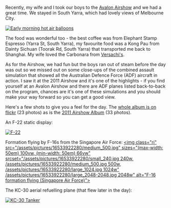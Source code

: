 <!--
.. title: Avalon Airshow 2015
.. slug: avalon-airshow-2015
.. date: 2015/03/09 18:27:47
.. tags: Travel, Photography
.. spellcheck_exceptions: Yarra,Toorak,Pau,Sichuan,Carbonara,Versachi's,ADF,flickr,img,jpg,ri,src,srcset,vw
.. is_orphan: False
.. link:
.. description:
-->

Recently, my wife and I took our boys to the [Avalon Airshow](http://www.airshow.com.au/airshow2015/PUBLIC/index.asp) and we had a great time. We stayed in South Yarra, which had lovely views of Melbourne City.

<a href="https://www.flickr.com/photos/edwin_steele/16101389873" title="Early morning hot air balloons">
 <img class="ri"
   src="/assets/pictures/16101389873/medium_500.jpg"
   sizes="(max-width: 50em) 100vw,
          (min-width: 50em) 66vw"
   srcset="/assets/pictures/16101389873/small_240.jpg 240w,
         /assets/pictures/16101389873/medium_500.jpg 500w,
         /assets/pictures/16101389873/large_1024.jpg 1024w"
         /assets/pictures/16101389873/large_2048-2048.jpg 2048w"
  alt="Early morning hot air balloons">
</a>

The food was wonderful too - the best coffee was from Elephant Stamp Espresso (Yarra St, South Yarra), my favourite food was a Kong Pau from Dainty Sichuan (Toorak Rd, South Yarra) that transported me back to Shanghai. My wife loved the Carbonara from [Versachi's](http://www.versachis.com.au).

As for the Airshow, we had fun but the boys ran out of steam before the day was out so we missed out on some close-ups of the combined assault simulation that showed all the Australian Defence Force (ADF) aircraft in action. I saw it at the 2011 Airshow and it's one of the highlights - if you find yourself at an Avalon Airshow and there are ADF planes listed back-to-back on the program, chances are it's one of these simulations and you should make your way forward so you can get a good view.

Here's a few shots to give you a feel for the day. The [whole album is on flickr](https://www.flickr.com/photos/edwin_steele/sets/72157651169410891/) (23 photos)
as is the [2011 Airshow Album](https://www.flickr.com/photos/edwin_steele/sets/72157632559155988/) (33 photos).

An F-22 static display:

<a href="https://www.flickr.com/photos/edwin_steele/16533949260" title="F-22">
 <img class="ri"
   src="/assets/pictures/16533949260/medium_500.jpg"
   sizes="(max-width: 50em) 100vw,
          (min-width: 50em) 66vw"
   srcset="/assets/pictures/16533949260/small_240.jpg 240w,
         /assets/pictures/16533949260/medium_500.jpg 500w,
         /assets/pictures/16533949260/large_1024.jpg 1024w"
         /assets/pictures/16533949260/large_2048-2048.jpg 2048w"
  alt="F-22">
</a>

Formation flying by F-16s from the Singapore Air Force:
<a href="https://www.flickr.com/photos/edwin_steele/16533922280" title="F-16 formation flying (Singapore Air Force)">
 <img class="ri"
   src="/assets/pictures/16533922280/medium_500.jpg"
   sizes="(max-width: 50em) 100vw,
          (min-width: 50em) 66vw"
   srcset="/assets/pictures/16533922280/small_240.jpg 240w,
         /assets/pictures/16533922280/medium_500.jpg 500w,
         /assets/pictures/16533922280/large_1024.jpg 1024w"
         /assets/pictures/16533922280/large_2048-2048.jpg 2048w"
  alt="F-16 formation flying (Singapore Air Force)">
</a>

The KC-30 aerial refuelling plane (that flew later in the day):

<a href="https://www.flickr.com/photos/edwin_steele/16695450286" title="KC-30 Tanker">
 <img class="ri"
   src="/assets/pictures/16695450286/medium_500.jpg"
   sizes="(max-width: 50em) 100vw,
          (min-width: 50em) 66vw"
   srcset="/assets/pictures/16695450286/small_240.jpg 240w,
         /assets/pictures/16695450286/medium_500.jpg 500w,
         /assets/pictures/16695450286/large_1024.jpg 1024w"
         /assets/pictures/16695450286/large_2048-2048.jpg 2048w"
  alt="KC-30 Tanker">
</a>

